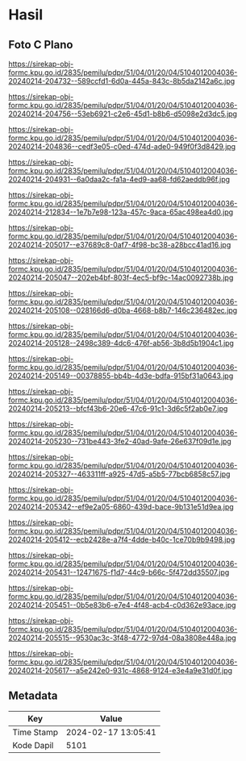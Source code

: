 # Hasil

## Foto C Plano

https://sirekap-obj-formc.kpu.go.id/2835/pemilu/pdpr/51/04/01/20/04/5104012004036-20240214-204732--589ccfd1-6d0a-445a-843c-8b5da2142a6c.jpg

https://sirekap-obj-formc.kpu.go.id/2835/pemilu/pdpr/51/04/01/20/04/5104012004036-20240214-204756--53eb6921-c2e6-45d1-b8b6-d5098e2d3dc5.jpg

https://sirekap-obj-formc.kpu.go.id/2835/pemilu/pdpr/51/04/01/20/04/5104012004036-20240214-204836--cedf3e05-c0ed-474d-ade0-949f0f3d8429.jpg

https://sirekap-obj-formc.kpu.go.id/2835/pemilu/pdpr/51/04/01/20/04/5104012004036-20240214-204931--6a0daa2c-fa1a-4ed9-aa68-fd62aeddb96f.jpg

https://sirekap-obj-formc.kpu.go.id/2835/pemilu/pdpr/51/04/01/20/04/5104012004036-20240214-212834--1e7b7e98-123a-457c-9aca-65ac498ea4d0.jpg

https://sirekap-obj-formc.kpu.go.id/2835/pemilu/pdpr/51/04/01/20/04/5104012004036-20240214-205017--e37689c8-0af7-4f98-bc38-a28bcc41ad16.jpg

https://sirekap-obj-formc.kpu.go.id/2835/pemilu/pdpr/51/04/01/20/04/5104012004036-20240214-205047--202eb4bf-803f-4ec5-bf9c-14ac0092738b.jpg

https://sirekap-obj-formc.kpu.go.id/2835/pemilu/pdpr/51/04/01/20/04/5104012004036-20240214-205108--028166d6-d0ba-4668-b8b7-146c236482ec.jpg

https://sirekap-obj-formc.kpu.go.id/2835/pemilu/pdpr/51/04/01/20/04/5104012004036-20240214-205128--2498c389-4dc6-476f-ab56-3b8d5b1904c1.jpg

https://sirekap-obj-formc.kpu.go.id/2835/pemilu/pdpr/51/04/01/20/04/5104012004036-20240214-205149--00378855-bb4b-4d3e-bdfa-915bf31a0643.jpg

https://sirekap-obj-formc.kpu.go.id/2835/pemilu/pdpr/51/04/01/20/04/5104012004036-20240214-205213--bfcf43b6-20e6-47c6-91c1-3d6c5f2ab0e7.jpg

https://sirekap-obj-formc.kpu.go.id/2835/pemilu/pdpr/51/04/01/20/04/5104012004036-20240214-205230--731be443-3fe2-40ad-9afe-26e637f09d1e.jpg

https://sirekap-obj-formc.kpu.go.id/2835/pemilu/pdpr/51/04/01/20/04/5104012004036-20240214-205327--463311ff-a925-47d5-a5b5-77bcb6858c57.jpg

https://sirekap-obj-formc.kpu.go.id/2835/pemilu/pdpr/51/04/01/20/04/5104012004036-20240214-205342--ef9e2a05-6860-439d-bace-9b131e51d9ea.jpg

https://sirekap-obj-formc.kpu.go.id/2835/pemilu/pdpr/51/04/01/20/04/5104012004036-20240214-205412--ecb2428e-a7f4-4dde-b40c-1ce70b9b9498.jpg

https://sirekap-obj-formc.kpu.go.id/2835/pemilu/pdpr/51/04/01/20/04/5104012004036-20240214-205431--12471675-f1d7-44c9-b66c-5f472dd35507.jpg

https://sirekap-obj-formc.kpu.go.id/2835/pemilu/pdpr/51/04/01/20/04/5104012004036-20240214-205451--0b5e83b6-e7e4-4f48-acb4-c0d362e93ace.jpg

https://sirekap-obj-formc.kpu.go.id/2835/pemilu/pdpr/51/04/01/20/04/5104012004036-20240214-205515--9530ac3c-3f48-4772-97d4-08a3808e448a.jpg

https://sirekap-obj-formc.kpu.go.id/2835/pemilu/pdpr/51/04/01/20/04/5104012004036-20240214-205617--a5e242e0-931c-4868-9124-e3e4a9e31d0f.jpg


## Metadata

| Key        | Value               |
| ---------- | ------------------- |
| Time Stamp | 2024-02-17 13:05:41 |
| Kode Dapil | 5101                |



